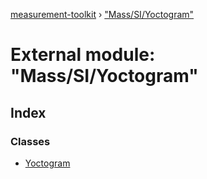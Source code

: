[measurement-toolkit](../README.md) › ["Mass/SI/Yoctogram"](_mass_si_yoctogram_.md)

# External module: "Mass/SI/Yoctogram"

## Index

### Classes

* [Yoctogram](../classes/_mass_si_yoctogram_.yoctogram.md)
